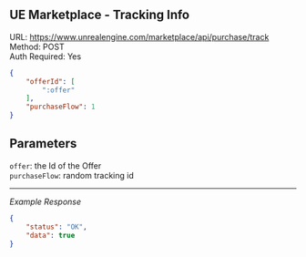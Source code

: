 ## UE Marketplace - Tracking Info

URL: https://www.unrealengine.com/marketplace/api/purchase/track \
Method: POST \
Auth Required: Yes

```json
{
    "offerId": [
        ":offer"
    ],
    "purchaseFlow": 1
}
```

## Parameters

`offer`: the Id of the Offer <br/>
`purchaseFlow`: random tracking id

---

_Example Response_

```json
{
    "status": "OK",
    "data": true
}
```